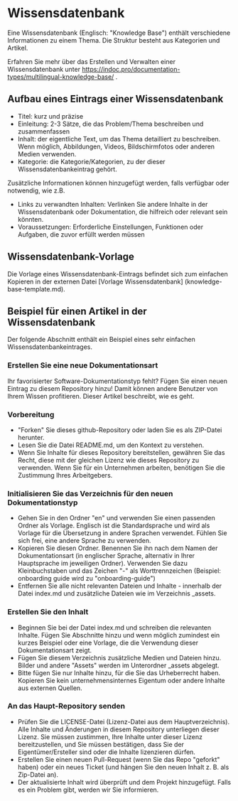# Wissensdatenbank

Eine Wissensdatenbank (Englisch: "Knowledge Base") enthält verschiedene Informationen zu einem Thema. Die Struktur besteht aus Kategorien und Artikel.

Erfahren Sie mehr über das Erstellen und Verwalten einer Wissensdatenbank unter https://indoc.pro/documentation-types/multilingual-knowledge-base/ .

## Aufbau eines Eintrags einer Wissensdatenbank

- Titel: kurz und präzise
- Einleitung: 2-3 Sätze, die das Problem/Thema beschreiben und zusammenfassen
- Inhalt: der eigentliche Text, um das Thema detailliert zu beschreiben. Wenn möglich, Abbildungen, Videos, Bildschirmfotos oder anderen Medien verwenden.
- Kategorie: die Kategorie/Kategorien, zu der dieser Wissensdatenbankeintrag gehört.

Zusätzliche Informationen können hinzugefügt werden, falls verfügbar oder notwendig, wie z.B.
- Links zu verwandten Inhalten: Verlinken Sie andere Inhalte in der Wissensdatenbank oder Dokumentation, die hilfreich oder relevant sein könnten.
- Voraussetzungen: Erforderliche Einstellungen, Funktionen oder Aufgaben, die zuvor erfüllt werden müssen

## Wissensdatenbank-Vorlage
Die Vorlage eines Wissensdatenbank-Eintrags befindet sich zum einfachen Kopieren in der externen Datei [Vorlage Wissensdatenbank] (knowledge-base-template.md).

## Beispiel für einen Artikel in der Wissensdatenbank
Der folgende Abschnitt enthält ein Beispiel eines sehr einfachen Wissensdatenbankeintrages.

### Erstellen Sie eine neue Dokumentationsart

Ihr favorisierter Software-Dokumentationstyp fehlt? Fügen Sie einen neuen Eintrag zu diesem Repository hinzu! 
Damit können andere Benutzer von Ihrem Wissen profitieren. Dieser Artikel beschreibt, wie es geht.

### Vorbereitung
- "Forken" Sie dieses github-Repository oder laden Sie es als ZIP-Datei herunter.
- Lesen Sie die Datei README.md, um den Kontext zu verstehen.
- Wenn Sie Inhalte für dieses Repository bereitstellen, gewähren Sie das Recht, diese mit der gleichen Lizenz wie dieses Repository zu verwenden. Wenn Sie für ein Unternehmen arbeiten, benötigen Sie die Zustimmung Ihres Arbeitgebers.

### Initialisieren Sie das Verzeichnis für den neuen Dokumentationstyp
- Gehen Sie in den Ordner "en" und verwenden Sie einen passenden Ordner als Vorlage. Englisch ist die Standardsprache und wird als Vorlage für die Übersetzung in andere Sprachen verwendet. Fühlen Sie sich frei, eine andere Sprache zu verwenden.
- Kopieren Sie diesen Ordner. Benennen Sie ihn nach dem Namen der Dokumentationsart (in englischer Sprache, alternativ in Ihrer Hauptsprache im jeweiligen Ordner). Verwenden Sie dazu Kleinbuchstaben und das Zeichen "-" als Worttrennzeichen (Beispiel: onboarding guide wird zu "onboarding-guide")
- Entfernen Sie alle nicht relevanten Dateien und Inhalte - innerhalb der Datei index.md und zusätzliche Dateien wie im Verzeichnis _assets.

### Erstellen Sie den Inhalt
- Beginnen Sie bei der Datei index.md und schreiben die relevanten Inhalte. Fügen Sie Abschnitte hinzu und wenn möglich zumindest ein kurzes Beispiel oder eine Vorlage, die die Verwendung dieser Dokumentationsart zeigt.
- Fügen Sie diesem Verzeichnis zusätzliche Medien und Dateien hinzu. Bilder und andere "Assets" werden im Unterordner _assets abgelegt.
- Bitte fügen Sie nur Inhalte hinzu, für die Sie das Urheberrecht haben. Kopieren Sie kein unternehmensinternes Eigentum oder andere Inhalte aus externen Quellen.

### An das Haupt-Repository senden
- Prüfen Sie die LICENSE-Datei (Lizenz-Datei aus dem Hauptverzeichnis). Alle Inhalte und Änderungen in diesem Repository unterliegen dieser Lizenz. Sie müssen zustimmen, Ihre Inhalte unter dieser Lizenz bereitzustellen, und Sie müssen bestätigen, dass Sie der Eigentümer/Ersteller sind oder die Inhalte lizenzieren dürfen.
- Erstellen Sie einen neuen Pull-Request (wenn Sie das Repo "geforkt" haben) oder ein neues Ticket (und hängen Sie den neuen Inhalt z. B. als Zip-Datei an).
- Der aktualisierte Inhalt wird überprüft und dem Projekt hinzugefügt. Falls es ein Problem gibt, werden wir Sie informieren.

